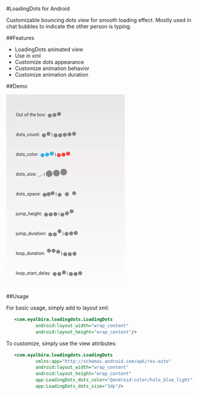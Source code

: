 #LoadingDots for Android

Customizable bouncing dots view for smooth loading effect. Mostly used in chat bubbles to indicate the other person is typing.

##Features

 - LoadingDots animated view
 - Use in xml
 - Customize dots appearance
 - Customize animation behavior
 - Customize animation duration

##Demo

![](screens/demo.gif)

##Usage

For basic usage, simply add to layout xml:

 ```xml
    <com.eyalbira.loadingdots.LoadingDots
            android:layout_width="wrap_content"
            android:layout_height="wrap_content"/>
 ```

To customize, simply use the view attributes:

 ```xml
    <com.eyalbira.loadingdots.LoadingDots
            xmlns:app="http://schemas.android.com/apk/res-auto"
            android:layout_width="wrap_content"
            android:layout_height="wrap_content"
            app:LoadingDots_dots_color="@android:color/holo_blue_light"
            app:LoadingDots_dots_size="3dp"/>
 ```
